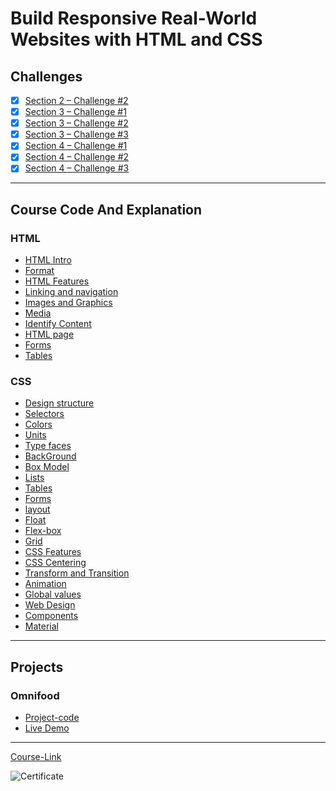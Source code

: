 # Build Responsive Real-World Websites with HTML and CSS
## Challenges
- [x] [Section 2 – Challenge #2](./Challenges/01-Challenges/)
- [x] [Section 3 – Challenge #1](./Challenges/02-Challenges/)
- [x] [Section 3 – Challenge #2](./Challenges/03-Challenges/)
- [x] [Section 3 – Challenge #3](./Challenges/04-Challenges/)
- [x] [Section 4 – Challenge #1](./Challenges/05-Challenges/)
- [x] [Section 4 – Challenge #2](./Challenges/06-Challenges/)
- [x] [Section 4 – Challenge #3](./Challenges/07-Challenges/)

---


## Course Code And Explanation

### HTML
- [HTML Intro](./Code/Html/HTML%20Essential%20Training/a-HTML/)
- [Format](./Code/Html/HTML%20Essential%20Training/b-Format/)
- [HTML Features](./Code/Html/HTML%20Essential%20Training/c-HTMl-features/)
- [Linking and navigation](./Code/Html/HTML%20Essential%20Training/d-Linking-and-navigation/)
- [Images and Graphics](./Code/Html/HTML%20Essential%20Training/e-Images-and-graphics/)
- [Media](./Code/Html/HTML%20Essential%20Training/f-Media/)
- [Identify Content ](./Code/Html/HTML%20Essential%20Training/g-Identify-content/)
- [HTML page](./Code/Html/HTML%20Essential%20Training/h-HTML-page/)
- [Forms](./Code/Html/HTML%20Essential%20Training/i-Forms/)
- [Tables](./Code/Html/HTML%20Essential%20Training/j-Tables/)


### CSS
- [Design structure](./Code/CSS/a-structure/)
- [Selectors](./Code/CSS/b-selectors/)
- [Colors](./Code/CSS/c-colors/)
- [Units](./Code/CSS/d-units/)
- [Type faces](./Code/CSS/e-typeface/)
- [BackGround](./Code/CSS/f-background/)
- [Box Model](./Code/CSS/g-box-model/)
- [Lists](./Code/CSS/h-lists/)
- [Tables](./Code/CSS/i-tables/)
- [Forms](./Code/CSS/j-forms/)
- [layout](./Code/CSS/k-layout/)
- [Float](./Code/CSS/l-float/)
- [Flex-box](./Code/CSS/m-flex-box/)
- [Grid](./Code/CSS/n-grid/)
- [CSS Features](./Code/CSS/o-css-features/)
- [CSS Centering](./Code/CSS/p-css-centring/)
- [Transform and Transition](./Code/CSS/q-transform-transition/)
- [Animation](./Code/CSS/r-animation/)
- [Global values](./Code/CSS/s-global%20values/)
- [Web Design](./Code/CSS/t-web%20design/)
- [Components](./Code/CSS/u-components/)
- [Material](./Code/CSS/z-material/)

---

## Projects

### Omnifood
- [Project-code](./Projects/) <br>
- [Live Demo](https://abdelrhman-ahmed-kamal.github.io/omnifood/)

---
[Course-Link](https://www.udemy.com/course/design-and-develop-a-killer-website-with-html5-and-css3)<br>

![Certificate](https://via.placeholder.com/468x300?text=Certificate+Here)
